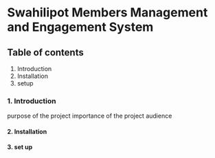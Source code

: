 # Swahilipot Members Management and Engagement System

## Table of contents
1. Introduction
2. Installation 
3. setup  

### 1. Introduction
purpose of the project
importance of the project
audience
#### 2. Installation
#### 3. set up


